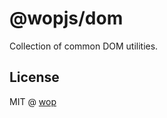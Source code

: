 # @wopjs/dom

<!-- [![Docs](https://www.paka.dev/badges/v0/cute.svg)](https://www.paka.dev/npm/@wopjs/dom) -->

Collection of common DOM utilities.

## License

MIT @ [wop](https://github.com/wopjs)
